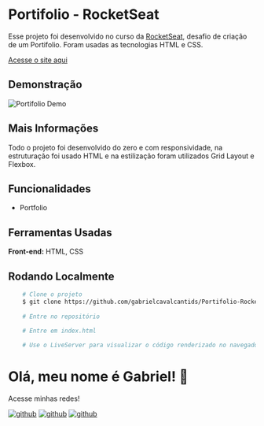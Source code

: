 
# Portifolio - RocketSeat

Esse projeto foi desenvolvido no curso da [RocketSeat](https://www.rocketseat.com.br/), desafio de criação de um Portifolio. Foram usadas as tecnologias HTML e CSS.

[Acesse o site aqui](https://gabrielcavalcantids.github.io/Portifolio-Rocketseat)
## Demonstração

![Portifolio Demo](https://user-images.githubusercontent.com/115542142/204296022-15b48121-2b9d-473d-a2a8-01bf648b75dc.png)

## Mais Informações

Todo o projeto foi desenvolvido do zero e com responsividade, na estruturação foi usado HTML e na estilização foram utilizados Grid Layout e Flexbox.

## Funcionalidades

- Portfolio

## Ferramentas Usadas

**Front-end:** HTML, CSS
## Rodando Localmente

```bash
    # Clone o projeto
    $ git clone https://github.com/gabrielcavalcantids/Portifolio-Rocketseat
    
    # Entre no repositório

    # Entre em index.html
    
    # Use o LiveServer para visualizar o código renderizado no navegador.
```

# Olá, meu nome é Gabriel! 👋

<p>Acesse minhas redes!</p>

[![github](https://img.shields.io/badge/-github-%23333?style=for-the-badge&logo=github&logoColor=white)](https://github.com/gabrielcavalcantids)
[![github](https://img.shields.io/badge/-LinkedIn-%230077B5?style=for-the-badge&logo=linkedin&logoColor=white)]("https://www.linkedin.com/in/gabriel-cavalcanti-dev)
[![github](https://img.shields.io/badge/-instagram-%23E4405F?style=for-the-badge&logo=instagram&logoColor=white)](https://www.instagram.com/eugabrielcrf)
